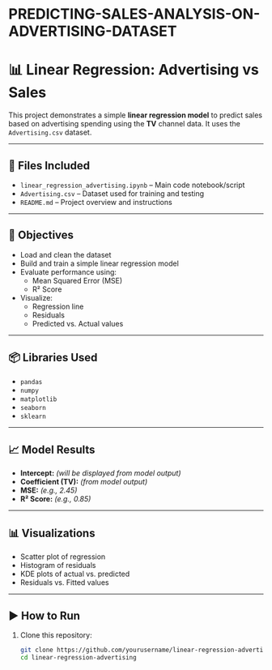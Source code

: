 # PREDICTING-SALES-ANALYSIS-ON-ADVERTISING-DATASET
# 📊 Linear Regression: Advertising vs Sales

This project demonstrates a simple **linear regression model** to predict sales based on advertising spending using the **TV** channel data. It uses the `Advertising.csv` dataset.

---

## 📁 Files Included

- `linear_regression_advertising.ipynb` – Main code notebook/script
- `Advertising.csv` – Dataset used for training and testing
- `README.md` – Project overview and instructions

---

## 📌 Objectives

- Load and clean the dataset
- Build and train a simple linear regression model
- Evaluate performance using:
  - Mean Squared Error (MSE)
  - R² Score
- Visualize:
  - Regression line
  - Residuals
  - Predicted vs. Actual values

---

## 📦 Libraries Used

- `pandas`
- `numpy`
- `matplotlib`
- `seaborn`
- `sklearn`

---

## 📈 Model Results

- **Intercept:** *(will be displayed from model output)*
- **Coefficient (TV):** *(from model output)*
- **MSE:** *(e.g., 2.45)*
- **R² Score:** *(e.g., 0.85)*

---

## 📊 Visualizations

- Scatter plot of regression
- Histogram of residuals
- KDE plots of actual vs. predicted
- Residuals vs. Fitted values

---

## ▶️ How to Run

1. Clone this repository:
   ```bash
   git clone https://github.com/yourusername/linear-regression-advertising.git
   cd linear-regression-advertising
